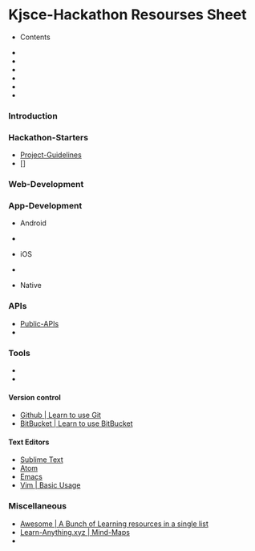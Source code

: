 # Kjsce-Hackathon Resourses Sheet


* Contents 
 - []()
 - []()
 - []()
 - []()
 - []()
 - []()


### Introduction

> 

### Hackathon-Starters

- [Project-Guidelines](https://github.com/wearehive/project-guidelines) 
- []

### Web-Development

> 

### App-Development

* Android 
 - []()
 
* iOS
 - []()
 
* Native


### APIs
- [Public-APIs](https://github.com/toddmotto/public-apis)
- []()

### Tools

- []()
- []()

#### Version control 

- [Github | Learn to use Git]()
- [BitBucket | Learn to use BitBucket]()

#### Text Editors

- [Sublime Text]()
- [Atom]() 
- [Emacs]()
- [Vim | Basic Usage](https://www.acehack.org/2015/06/vim/)


### Miscellaneous 

- [Awesome | A Bunch of Learning resources in a single list](https://github.com/sindresorhus/awesome)
- [Learn-Anything.xyz | Mind-Maps](https://learn-anything.xyz/)
- []()
